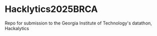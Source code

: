 # Hacklytics2025BRCA
Repo for submission to the Georgia Institute of Technology's datathon, Hackalytics

